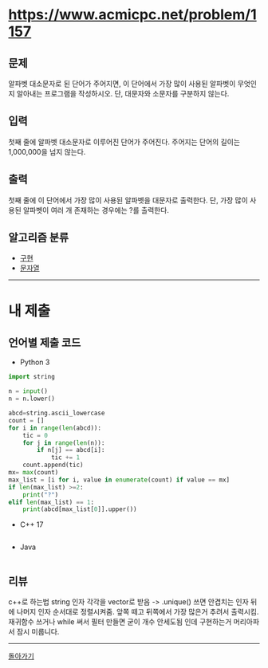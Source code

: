 # https://www.acmicpc.net/problem/1157


## 문제

알파벳 대소문자로 된 단어가 주어지면, 이 단어에서 가장 많이 사용된 알파벳이 무엇인지 알아내는 프로그램을 작성하시오. 단, 대문자와 소문자를 구분하지 않는다.

## 입력

첫째 줄에 알파벳 대소문자로 이루어진 단어가 주어진다. 주어지는 단어의 길이는 1,000,000을 넘지 않는다.

## 출력

첫째 줄에 이 단어에서 가장 많이 사용된 알파벳을 대문자로 출력한다. 단, 가장 많이 사용된 알파벳이 여러 개 존재하는 경우에는 ?를 출력한다.

## 알고리즘 분류

- [구현](https://www.acmicpc.net/problem/tag/102)
- [문자열](https://www.acmicpc.net/problem/tag/158)

---
# 내 제출

## 언어별 제출 코드

- Python 3
``` python
import string

n = input()
n = n.lower()

abcd=string.ascii_lowercase
count = []
for i in range(len(abcd)):
    tic = 0
    for j in range(len(n)):
        if n[j] == abcd[i]:
            tic += 1
    count.append(tic)
mx= max(count)
max_list = [i for i, value in enumerate(count) if value == mx]
if len(max_list) >=2:
    print("?")
elif len(max_list) == 1:
    print(abcd[max_list[0]].upper())
```

- C++ 17
``` c++

```

- Java
``` java

```

## 리뷰

c++로 하는법
string 인자 각각을 vector로 받음 -> .unique() 쓰면 안겹치는 인자 뒤에 나머지 인자 순서대로 정렬시켜줌. 앞쪽 떼고 뒤쪽에서 가장 많은거 추려서 출력시킴.
재귀함수 쓰거나 while 써서 필터 만들면 굳이 개수 안세도됨
인데 구현하는거 머리아파서 잠시 미룹니다.


---
[돌아가기](../Step.md)
